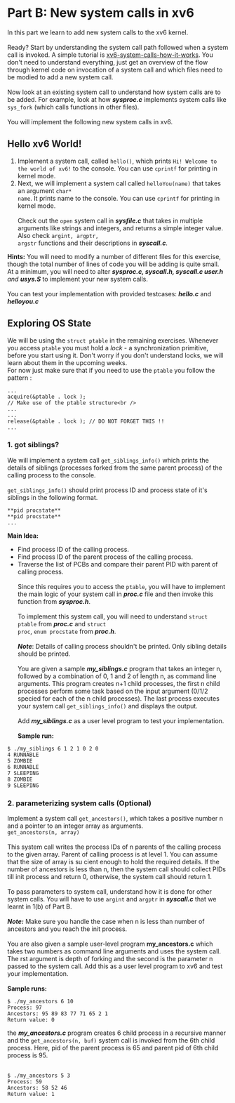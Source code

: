 # Part B: New system calls in xv6 #

In this part we learn to add new system calls to the xv6 kernel.<br /> <br />
Ready? Start by understanding the system call path followed when a system call is invoked. A simple tutorial is [xv6-system-calls-how-it-works](https://medium.com/@flag_seeker/xv6-system-calls-how-it-works-c541408f21ff). You don't need to understand everything, just get an overview of the flow through kernel code on invocation of a system call and which files need to be modied to add a new system call.<br /><br />
Now look at an existing system call to understand how system calls are to be added. For example, look at how _**sysproc.c**_ implements system calls like <code>sys_fork</code> (which calls functions in other files).<br /><br />
You will implement the following new system calls in xv6.<br />
## Hello xv6 World! ##
1. Implement a system call, called <code>hello()</code>, which prints <code>Hi! Welcome to the world of xv6!</code> to the console. You can use <code>cprintf</code> for printing in kernel mode.
2. Next, we will implement a system call called <code>helloYou(name)</code> that takes an argument <code>char* name</code>. It prints name to the console. You can use <code>cprintf</code> for printing in kernel mode.<br /><br />
Check out the <code>open</code> system call in _**sysfile.c**_ that takes in multiple arguments like strings and integers, and returns a simple integer value.<br />
Also check <code>argint, argptr, argstr</code> functions and their descriptions in _**syscall.c**_.

**Hints:** You will need to modify a number of different files for this exercise, though the total number of lines of code you will be adding is quite small.<br />
At a minimum, you will need to alter _**sysproc.c, syscall.h, syscall.c user.h** and **usys.S**_ to implement your new system calls.<br /><br />
You can test your implementation with provided testcases: _**hello.c**_ and _**helloyou.c**_

## Exploring OS State ##
We will be using the <code>struct ptable</code> in the remaining exercises. Whenever you access <code>ptable</code> you must hold a _lock_ - a synchronization primitive, before you start using it. Don't worry if you don't understand locks, we will learn about them in the upcoming weeks.<br />
For now just make sure that if you need to use the <code>ptable</code> you follow the pattern :<br />
```
...
acquire(&ptable . lock );
// Make use of the ptable structure<br />
...
...
release(&ptable . lock ); // DO NOT FORGET THIS !!
...
```
### 1. **got siblings?**  
We will implement a system call <code>get_siblings_info()</code> which prints the details of siblings (processes forked from the same parent process) of the calling process to the console.<br /><br />
<code>get_siblings_info()</code> should print process ID and process state of it's siblings in the following format.<br />
```console
**pid procstate**
**pid procstate**
...
```
**Main Idea:**<br />
- Find process ID of the calling process.
- Find process ID of the parent process of the calling process.
- Traverse the list of PCBs and compare their parent PID with parent of calling process.<br /><br />
Since this requires you to access the <code>ptable</code>, you will have to implement the main logic of your system call in _**proc.c**_ file and then invoke this function from _**sysproc.h**_.<br /><br />
To implement this system call, you will need to understand <code>struct ptable</code> from _**proc.c**_ and <code>struct proc</code>, <code>enum procstate</code> from _**proc.h**_.<br /><br />
_**Note**_: Details of calling process shouldn't be printed. Only sibling details should be printed.<br /><br />
You are given a sample _**my_siblings.c**_ program that takes an integer n, followed by a combination of 0, 1 and 2 of length n, as command line arguments. This program creates n+1 child processes, the first n child processes perform some task based on the input argument (0/1/2 specied for each of the n child processes). The last process executes your system call <code>get_siblings_info()</code> and displays the output.<br /><br />
Add _**my_siblings.c**_ as a user level program to test your implementation.<br /><br />
**Sample run:**<br />
```console
$ ./my_siblings 6 1 2 1 0 2 0 
4 RUNNABLE
5 ZOMBIE
6 RUNNABLE
7 SLEEPING
8 ZOMBIE
9 SLEEPING
```

### 2. **parameterizing system calls** (Optional)
Implement a system call <code>get_ancestors()</code>, which takes a positive number n and a pointer to an integer array as arguments.<br />
<code>get_ancestors(n, array)</code><br /><br />
This system call writes the process IDs of n parents of the calling process to the given array. Parent of calling process is at level 1. You can assume that the size of array is su cient enough to hold the required details. If the number of ancestors is less than n, then the system call should collect PIDs till init process and return 0, otherwise, the system call should return 1.<br /><br />
To pass parameters to system call, understand how it is done for other system calls. You will have to use <code>argint</code> and <code>argptr</code> in _**syscall.c**_ that we learnt in 1(b) of Part B.<br /><br />
_**Note:**_ Make sure you handle the case when n is less than number of ancestors and you reach the init process.<br /><br />
You are also given a sample user-level program **my_ancestors.c** which takes two numbers as command line arguments and uses the system call. The rst argument is depth of forking and the second is the parameter n passed to the system call. Add this as a user level program to xv6 and test your implementation.<br /><br />
**Sample runs:**
```console
$ ./my_ancestors 6 10
Process: 97
Ancestors: 95 89 83 77 71 65 2 1
Return value: 0
```
the _**my_ancestors.c**_ program creates 6 child process in a recursive manner and the <code>get_ancestors(n, buf)</code> system call is invoked from the 6th child process. Here, pid of the parent process is 65 and parent pid of 6th child process is 95.<br /><br />
```console
$ ./my_ancestors 5 3
Process: 59
Ancestors: 58 52 46
Return value: 1
```
